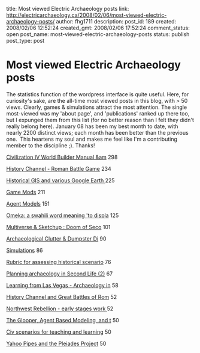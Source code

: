 title: Most viewed Electric Archaeology posts
link: http://electricarchaeology.ca/2008/02/06/most-viewed-electric-archaeology-posts/
author: fhg1711
description: 
post_id: 189
created: 2008/02/06 12:52:24
created_gmt: 2008/02/06 17:52:24
comment_status: open
post_name: most-viewed-electric-archaeology-posts
status: publish
post_type: post

# Most viewed Electric Archaeology posts

The statistics function of the wordpress interface is quite useful. Here, for curiosity's sake, are the all-time most viewed posts in this blog, with _>_ 50 views. Clearly, games & simulations attract the most attention. The single most-viewed was my 'about page', and 'publications' ranked up there too, but I expunged them from this list (for no better reason than I felt they didn't really belong here). January 08 has been my best month to date, with nearly 2200 distinct views; each month has been better than the previous one.  This heartens my soul and makes me feel like I'm a contributing member to the discipline ;). Thanks! 

[Civilization IV World Builder Manual &am](http://electricarchaeologist.wordpress.com/2008/01/08/civilization-iv-world-builder-manual-other-needful-things/)
298
[ ](http://electricarchaeologist.wordpress.com/wp-admin/index.php?page=stats&view=post&post=148&blog=1263351)

[History Channel - Roman Battle Game](http://electricarchaeologist.wordpress.com/2007/03/26/history-channel-roman-battle-game/)
234
[ ](http://electricarchaeologist.wordpress.com/wp-admin/index.php?page=stats&view=post&post=28&blog=1263351)

[Historical GIS and various Google Earth ](http://electricarchaeologist.wordpress.com/2007/05/25/historical-gis-and-various-google-earth-mashups-into-sl/)
225
[ ](http://electricarchaeologist.wordpress.com/wp-admin/index.php?page=stats&view=post&post=34&blog=1263351)

[Game Mods](http://electricarchaeologist.wordpress.com/game-mods/)
211
[ ](http://electricarchaeologist.wordpress.com/wp-admin/index.php?page=stats&view=post&post=44&blog=1263351)

[Agent Models](http://electricarchaeologist.wordpress.com/agent-models/)
151
[ ](http://electricarchaeologist.wordpress.com/wp-admin/index.php?page=stats&view=post&post=3&blog=1263351)

[Omeka: a swahili word meaning 'to displa](http://electricarchaeologist.wordpress.com/2007/11/06/omeka-a-swahili-word-meaning-to-display-or-lay-out-wares-to-speak-out-to-spread-out-to-unpack/)
125
[ ](http://electricarchaeologist.wordpress.com/wp-admin/index.php?page=stats&view=post&post=105&blog=1263351)

[Multiverse & Sketchup : Doom of Seco](http://electricarchaeologist.wordpress.com/2007/10/16/multiverse-sketchup-doom-of-second-life/)
101
[ ](http://electricarchaeologist.wordpress.com/wp-admin/index.php?page=stats&view=post&post=83&blog=1263351)

[Archaeological Clutter & Dumpster Di](http://electricarchaeologist.wordpress.com/2007/07/06/archaeological-clutter-dumpster-diving/)
90
[ ](http://electricarchaeologist.wordpress.com/wp-admin/index.php?page=stats&view=post&post=46&blog=1263351)

[Simulations](http://electricarchaeologist.wordpress.com/agent-models/simulations/)
86
[ ](http://electricarchaeologist.wordpress.com/wp-admin/index.php?page=stats&view=post&post=11&blog=1263351)

[Rubric for assessing historical scenario](http://electricarchaeologist.wordpress.com/2007/11/14/rubric-for-assessing-historical-scenario-building-for-civilization/)
76
[ ](http://electricarchaeologist.wordpress.com/wp-admin/index.php?page=stats&view=post&post=112&blog=1263351)

[Planning archaeology in Second Life (2)](http://electricarchaeologist.wordpress.com/2008/01/11/planning-archaeology-in-second-life-2/)
67
[ ](http://electricarchaeologist.wordpress.com/wp-admin/index.php?page=stats&view=post&post=155&blog=1263351)

[Learning from Las Vegas - Archaeology in](http://electricarchaeologist.wordpress.com/2007/06/22/learning-in-las-vegas-archaeology-in-the-experience-economy/)
58
[ ](http://electricarchaeologist.wordpress.com/wp-admin/index.php?page=stats&view=post&post=41&blog=1263351)

[History Channel and Great Battles of Rom](http://electricarchaeologist.wordpress.com/2007/09/25/history-channel-and-great-battles-of-rome/)
52
[ ](http://electricarchaeologist.wordpress.com/wp-admin/index.php?page=stats&view=post&post=70&blog=1263351)

[Northwest Rebellion - early stages work ](http://electricarchaeologist.wordpress.com/2007/10/10/northwest-rebellion-early-stages-work-of-an-interactive-fiction-approach-to-writing-history/)
52
[ ](http://electricarchaeologist.wordpress.com/wp-admin/index.php?page=stats&view=post&post=77&blog=1263351)

[The Glooper, Agent Based Modeling, and t](http://electricarchaeologist.wordpress.com/2008/01/07/the-glooper-agent-based-modeling-and-the-saa-conference-2008-vancouver/)
50
[ ](http://electricarchaeologist.wordpress.com/wp-admin/index.php?page=stats&view=post&post=147&blog=1263351)

[Civ scenarios for teaching and learning](http://electricarchaeologist.wordpress.com/2007/08/15/civ-scenarios-for-teaching-and-learning/)
50
[ ](http://electricarchaeologist.wordpress.com/wp-admin/index.php?page=stats&view=post&post=52&blog=1263351)

[Yahoo Pipes and the Pleiades Project](http://electricarchaeologist.wordpress.com/2007/09/27/yahoo-pipes-and-the-pleiades-project/)
50
[ ](http://electricarchaeologist.wordpress.com/wp-admin/index.php?page=stats&view=post&post=71&blog=1263351)